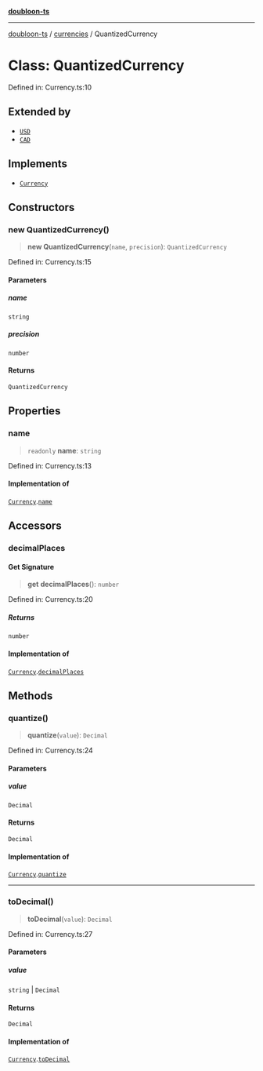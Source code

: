 [**doubloon-ts**](../../../../README.md)

***

[doubloon-ts](../../../../globals.md) / [currencies](../README.md) / QuantizedCurrency

# Class: QuantizedCurrency

Defined in: Currency.ts:10

## Extended by

- [`USD`](USD.md)
- [`CAD`](CAD.md)

## Implements

- [`Currency`](../../../../interfaces/Currency.md)

## Constructors

### new QuantizedCurrency()

> **new QuantizedCurrency**(`name`, `precision`): `QuantizedCurrency`

Defined in: Currency.ts:15

#### Parameters

##### name

`string`

##### precision

`number`

#### Returns

`QuantizedCurrency`

## Properties

### name

> `readonly` **name**: `string`

Defined in: Currency.ts:13

#### Implementation of

[`Currency`](../../../../interfaces/Currency.md).[`name`](../../../../interfaces/Currency.md#name)

## Accessors

### decimalPlaces

#### Get Signature

> **get** **decimalPlaces**(): `number`

Defined in: Currency.ts:20

##### Returns

`number`

#### Implementation of

[`Currency`](../../../../interfaces/Currency.md).[`decimalPlaces`](../../../../interfaces/Currency.md#decimalplaces)

## Methods

### quantize()

> **quantize**(`value`): `Decimal`

Defined in: Currency.ts:24

#### Parameters

##### value

`Decimal`

#### Returns

`Decimal`

#### Implementation of

[`Currency`](../../../../interfaces/Currency.md).[`quantize`](../../../../interfaces/Currency.md#quantize)

***

### toDecimal()

> **toDecimal**(`value`): `Decimal`

Defined in: Currency.ts:27

#### Parameters

##### value

`string` | `Decimal`

#### Returns

`Decimal`

#### Implementation of

[`Currency`](../../../../interfaces/Currency.md).[`toDecimal`](../../../../interfaces/Currency.md#todecimal)
